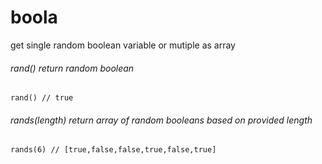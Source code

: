 # boola
get single random boolean variable or mutiple as array


###### rand() return random boolean

``` rand() // true ```

###### rands(length) return array of random booleans based on provided length

```rands(6) // [true,false,false,true,false,true]```
